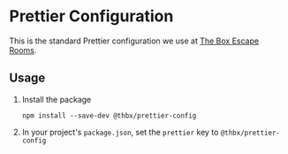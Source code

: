 # Prettier Configuration

This is the standard Prettier configuration we use at [The Box Escape Rooms](https://the-box.fr/en/online/).

## Usage

1. Install the package

   ```console
   npm install --save-dev @thbx/prettier-config
   ```

2. In your project's `package.json`, set the `prettier` key to `@thbx/prettier-config`
